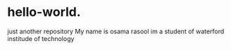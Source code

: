 # hello-world.
just another repository
My name is osama rasool im a student of waterford institude of technology 
